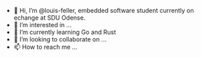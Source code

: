 - 👋 Hi, I’m @louis-feller, embedded software student currently on echange at SDU Odense.
- 👀 I’m interested in ...
- 🌱 I’m currently learning Go and Rust
- 💞️ I’m looking to collaborate on ...
- 📫 How to reach me ...

<!---
louis-feller/louis-feller is a ✨ special ✨ repository because its `README.md` (this file) appears on your GitHub profile.
You can click the Preview link to take a look at your changes.
--->
